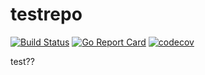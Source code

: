testrepo
========
[![Build Status](https://travis-ci.org/martinr92/testrepo.svg)](https://travis-ci.org/martinr92/testrepo)
[![Go Report Card](https://goreportcard.com/badge/github.com/martinr92/testrepo)](https://goreportcard.com/report/github.com/martinr92/testrepo)
[![codecov](https://codecov.io/gh/martinr92/testrepo/branch/master/graph/badge.svg)](https://codecov.io/gh/martinr92/testrepo)

test??
